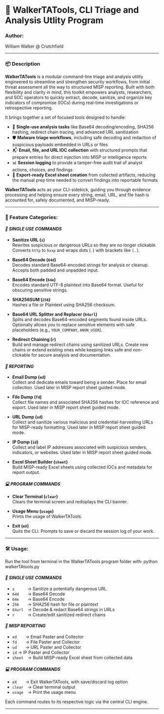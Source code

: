 # 🧰 WalkerTATools, CLI Triage and Analysis Utlity Program

### Author:
William Walker @ Crutchfield

---

### 📦 Description

**WalkerTATools** is a modular command-line triage and analysis utility engineered to streamline and strengthen security workflows, from initial threat assessment all the way to structured MISP reporting. Built with both flexibility and clarity in mind, this toolkit empowers analysts, researchers, and SOC operators to quickly extract, decode, sanitize, and organize key indicators of compromise (IOCs) during real-time investigations or retrospective reporting.

It brings together a set of focused tools designed to handle:

- 🧨 **Single-use analysis tasks** like Base64 decoding/encoding, SHA256 hashing, redirect chain tracing, and advanced URL sanitization  
- 🛡️ **Malware triage workflows**, including safe decoding and redaction of suspicious payloads embedded in URLs or files  
- 📬 **Email, file, and URL IOC collection** with structured prompts that prepare entries for direct injection into MISP or intelligence reports  
- 📊 **Session logging** to provide a tamper-free audit trail of analyst actions, choices, and findings  
- 📁 **Export-ready Excel sheet creation** from collected artifacts, reducing the manual prep time needed to convert findings into reportable formats  

**WalkerTATools** acts as your CLI-sidekick, guiding you through evidence processing and helping ensure every string, email, URL, and file hash is accounted for, safely documented, and MISP-ready.

---
### 🧩 Feature Categories:

#### *🧨 SINGLE USE COMMANDS*
- **Sanitize URL (`s`)**  
  Rewrites suspicious or dangerous URLs so they are no longer clickable. Converts `http` to `hxxp` and wraps dots (`.`) with brackets like `[.]`.

- **Base64 Decode (`64d`)**  
  Decodes standard Base64-encoded strings for analysis or cleanup. Accepts both padded and unpadded input.

- **Base64 Encode (`64e`)**  
  Encodes standard UTF-8 plaintext into Base64 format. Useful for obscuring sensitive strings.

- **SHA256SUM (`256`)**  
  Hashes a file or Plaintext using SHA256 checksum.

- **Base64 URL Splitter and Replacer (`64url`)**  
  Splits and decodes Base64-encoded segments found inside URLs. Optionally allows you to replace sensitive elements with safe placeholders (e.g., `YOUR_COMPANY`, `ANON_USER`).

- **Redirect Chaining (`r`)**  
  Build and manage redirect chains using sanitized URLs. Create new chains or extend existing ones while keeping links safe and non-clickable for secure analysis and documentation.

#### *🎯 REPORTING*
- **Email Dump (`ed`)**  
  Collect and dedicate emails toward being a sender. Place for email collection. Used later in MISP report sheet guided mode.

- **File Dump (`fd`)**  
  Collect file names and associated SHA256 hashes for IOC reference and export. Used later in MISP report sheet guided mode.

- **URL Dump (`ud`)**  
  Collect and sanitize various malicious and credential-harvesting URLs for MISP-ready formatting. Used later in MISP report sheet guided mode.

- **IP Dump (`id`)**  
  Collect and label IP addresses associated with suspicious senders, indicators, or websites. Used later in MISP report sheet guided mode.

- **Excel Sheet Builder (`sheet`)**  
  Build MISP-ready Excel sheets using collected IOCs and metadata for report output.

#### *💻 PROGRAM COMMANDS*
- **Clear Terminal (`clear`)**  
  Clears the terminal screen and redisplays the CLI banner.

- **Usage Menu (`usage`)**  
  Prints the usage of WalkerTATools.

- **Exit (`eX`)**  
  Quits the CLI. Prompts to save or discard the session log of your work.


---

### 🛠️ Usage:

Run the tool from terminal in the WalkerTATools program folder with:
python walkerTAtools.py

#### *🧨 SINGLE USE COMMANDS*
- `s`   → Sanitize a potentially dangerous URL  
- `64d`  → Base64 Decode  
- `64e`  → Base64 Encode  
- `256`  → SHA256 hash for file or plaintext  
- `64url` → Decode & redact Base64 strings in URLs  
- `r`   → Create/edit sanitized redirect chains  

#### *🎯 MISP REPORTING*
- `ed`  → Email Paster and Collector  
- `fd`  → File Paster and Collector  
- `ud`  → URL Paster and Collector
- `id`  → IP Paster and Collector
- `sheet` → Build MISP-ready Excel sheet from collected data  

#### *💻 PROGRAM COMMANDS*
- `eX`  → Exit WalkerTATools, with save/discard log option  
- `clear` → Clear terminal output  
- `usage` → Print the usage menu  

Each command routes to its respective logic via the central CLI engine.

---

